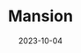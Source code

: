 ---
title: Mansion
description: Mansion overlooking the Fox River
location: Appleton, WI
date: 2023-10-04
alt: Mansion overlooking the Fox River
original:
  { src: https://sbeczkiewicz.blob.core.windows.net/film/20231018-_24_0871.jpg }
compressed:
  {
    src: https://sbeczkiewicz.blob.core.windows.net/film/20231018-_24_0871-compressed.jpg,
  }
---